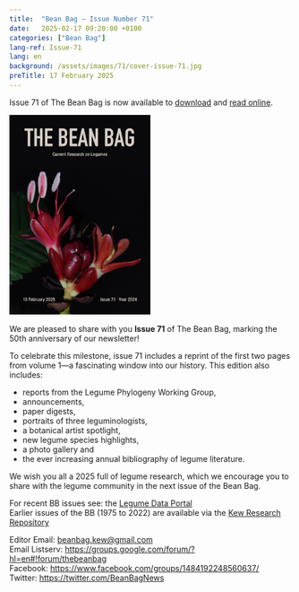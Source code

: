 ```yaml
---
title:  "Bean Bag – Issue Number 71"
date:   2025-02-17 09:20:00 +0100
categories: ["Bean Bag"]
lang-ref: Issue-71
lang: en
background: /assets/images/71/cover-issue-71.jpg
preTitle: 17 February 2025
---
```


Issue 71 of The Bean Bag is now available to [download](/media/The_BB_Newsletter_Issue71_2024.pdf) and [read online](/beanbag/71/71content/).

<a href="/media/The_BB_Newsletter_Issue71_2024.pdf">
	<img src="/assets/images/71/cover-issue-71.jpg" width="50%">
</a>

We are pleased to share with you **Issue 71** of The Bean Bag, marking the 50th anniversary of our newsletter!

To celebrate this milestone, issue 71 includes a reprint of the first two pages from volume 1—a fascinating window into our history. 
This edition also includes: 
- reports from the Legume Phylogeny Working Group, 
- announcements, 
- paper digests, 
- portraits of three leguminologists, 
- a botanical artist spotlight, 
- new legume species highlights, 
- a photo gallery and 
- the ever increasing annual bibliography of legume literature.

We wish you all a 2025 full of legume research, which we encourage you to share with the legume community in the next issue of the Bean Bag.

For recent BB issues see: the [Legume Data Portal](https://www.legumedata.org/beanbag/issues)  
Earlier issues of the BB (1975 to 2022) are available via the [Kew Research Repository](https://kew.iro.bl.uk/collections/b50e6210-e231-4392-9301-c07bdce223cc?locale=en)  

Editor Email: <beanbag.kew@gmail.com>  
Email Listserv: <https://groups.google.com/forum/?hl=en#!forum/thebeanbag>  
Facebook: <https://www.facebook.com/groups/1484192248560637/>  
Twitter: <https://twitter.com/BeanBagNews>  